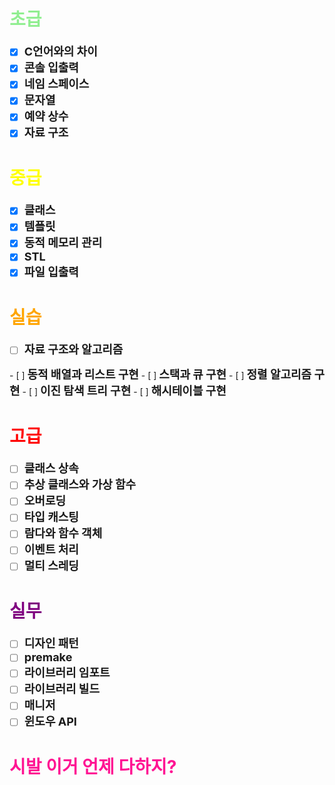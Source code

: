 
# <span style="color:lightgreen">초급
- [x] <span style="font-size:18px; font-weight:bold;">C언어와의 차이</span>
- [x] <span style="font-size:18px; font-weight:bold;">콘솔 입출력</span>
- [x] <span style="font-size:18px; font-weight:bold;">네임 스페이스</span>
- [x] <span style="font-size:18px; font-weight:bold;">문자열</span>
- [x] <span style="font-size:18px; font-weight:bold;">예약 상수</span>
- [x] <span style="font-size:18px; font-weight:bold;">자료 구조</span>

# <span style="color:yellow">중급
- [x] <span style="font-size:18px; font-weight:bold;">클래스</span>
- [x] <span style="font-size:18px; font-weight:bold;">템플릿</span>
- [x] <span style="font-size:18px; font-weight:bold;">동적 메모리 관리</span>
- [x] <span style="font-size:18px; font-weight:bold;">STL</span>
- [x] <span style="font-size:18px; font-weight:bold;">파일 입출력</span>

# <span style="color:orange">실습
- [ ] <span style="font-size:18px; font-weight:bold;">자료 구조와 알고리즘</span>
</span>
- [ ] <span style="font-size:18px; font-weight:bold;">동적 배열과 리스트 구현</span>
- [ ] <span style="font-size:18px; font-weight:bold;">스택과 큐 구현</span>
- [ ] <span style="font-size:18px; font-weight:bold;">정렬 알고리즘 구현</span>
- [ ] <span style="font-size:18px; font-weight:bold;">이진 탐색 트리 구현</span>
- [ ] <span style="font-size:18px; font-weight:bold;">해시테이블 구현</span>

# <span style="color:red">고급
- [ ] <span style="font-size:18px; font-weight:bold;">클래스 상속</span>
- [ ] <span style="font-size:18px; font-weight:bold;">추상 클래스와 가상 함수</span>
- [ ] <span style="font-size:18px; font-weight:bold;">오버로딩</span>
- [ ] <span style="font-size:18px; font-weight:bold;">타입 캐스팅</span>
- [ ] <span style="font-size:18px; font-weight:bold;">람다와 함수 객체</span>
- [ ] <span style="font-size:18px; font-weight:bold;">이벤트 처리</span>
- [ ] <span style="font-size:18px; font-weight:bold;">멀티 스레딩</span>

# <span style="color:purple">실무
- [ ] <span style="font-size:18px; font-weight:bold;">디자인 패턴</span>
- [ ] <span style="font-size:18px; font-weight:bold;">premake</span>
- [ ] <span style="font-size:18px; font-weight:bold;">라이브러리 임포트</span>
- [ ] <span style="font-size:18px; font-weight:bold;">라이브러리 빌드</span>
- [ ] <span style="font-size:18px; font-weight:bold;">매니저</span>
- [ ] <span style="font-size:18px; font-weight:bold;">윈도우 API</span>

# <span style="color:deeppink">시발 이거 언제 다하지?